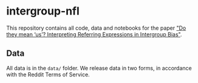 # intergroup-nfl
This repository contains all code, data and notebooks for the paper ["Do they mean ‘us’? Interpreting Referring Expressions in Intergroup Bias"]().

## Data

All data is in the `data/` folder. We release data in two forms, in accordance with the Reddit Terms of Service.
